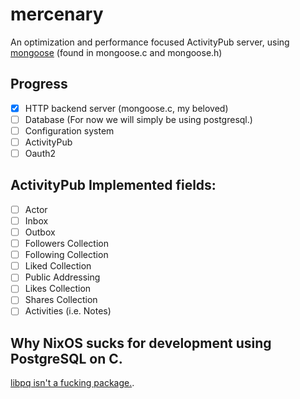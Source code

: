 # mercenary
An optimization and performance focused ActivityPub server, using [mongoose](https://github.com/cesanta/mongoose) (found in mongoose.c and mongoose.h)

## Progress
- [x] HTTP backend server (mongoose.c, my beloved)
- [ ] Database (For now we will simply be using postgresql.)
- [ ] Configuration system
- [ ] ActivityPub
- [ ] Oauth2

## ActivityPub Implemented fields:
- [ ] Actor
- [ ] Inbox
- [ ] Outbox
- [ ] Followers Collection
- [ ] Following Collection
- [ ] Liked Collection
- [ ] Public Addressing
- [ ] Likes Collection
- [ ] Shares Collection
- [ ] Activities (i.e. Notes)

## Why NixOS sucks for development using PostgreSQL on C.

[libpq isn't a fucking package.](https://github.com/NixOS/nixpkgs/issues/61580).
